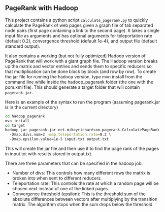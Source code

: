 ## PageRank with Hadoop

This project contains a python script `calculate_pagerank.py` to quickly calculate the PageRank of web pages given a graph file of tab separated node pairs (first page containing a link to the second page). It takes a single input file as arguments and has optional arguments for teleportation rate (default 0.2), convergence threshold (default 1e-4), and output file (default standard output).


It also contains a working (but not fully optimized) Hadoop version of PageRank that will work with a giant graph file. The Hadoop version breaks up the matrix and vector entries and sends them to specific reducers so that multiplication can be done block by block (and row by row). To create the jar file for running the hadoop version, type mvn install from the command line while inside the hadoop_pagerank folder (the one with the pom.xml file). This should generate a target folder that will contain `pagerank.jar`.

Here is an example of the syntax to run the program (assuming pagerank.jar is in the current directory)

```bash
cd hadoop_pagerank
mvn install
cd target
hadoop jar pagerank.jar net.mikeyrichardson.pagerank.CalculatePageRank \ 
  -Dmap.divs.num=2 -map.teleportation.rate=0.2 \ 
  -Dmap.epsilon.value=1e-5 input.txt output.txt
```

This will create the jar file and then use it to find the page rank of the pages in input.txt with results stored in output.txt.

There are three parameters that can be specified in the hadoop job:

* Number of divs: This controls how many different rows the matrix is broken into when sent to different reducers.
* Teleportation rate: This controls the rate at which a random page will be chosen next instead of one of the linked pages.
* Convergence threshold (epsilon): This is the threshold sum of the absolute differences between vectors after multiplying by the transition matrix. The algorithm stops when the sum drops below the threshold.